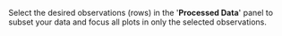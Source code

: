 
Select the desired observations (rows) in the '**Processed Data**' panel to subset your data and focus all plots in only the selected observations.